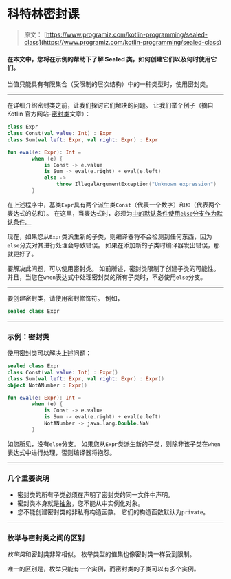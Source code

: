 # 科特林密封课

> 原文： [https://www.programiz.com/kotlin-programming/sealed-class](https://www.programiz.com/kotlin-programming/sealed-class)

#### 在本文中，您将在示例的帮助下了解 Sealed 类，如何创建它们以及何时使用它们。

当值只能具有有限集合（受限制的层次结构）中的一种类型时，使用密封类。

* * *

在详细介绍密封类之前，让我们探讨它们解决的问题。 让我们举个例子（摘自 Kotlin 官方网站-[密封类](https://kotlinlang.org/docs/reference/sealed-classes.html)文章）：

```kt
class Expr
class Const(val value: Int) : Expr
class Sum(val left: Expr, val right: Expr) : Expr

fun eval(e: Expr): Int =
        when (e) {
            is Const -> e.value
            is Sum -> eval(e.right) + eval(e.left)
            else ->
                throw IllegalArgumentException("Unknown expression")
        }
```

在上述程序中，基类`Expr`具有两个派生类`Const`（代表一个数字）和`和`（代表两个表达式的总和）。 在这里，当表达式时，必须为[中的默认条件使用`else`分支作为默认条件。](/kotlin-programming/when-expression "Kotlin when expression")

现在，如果您从`Expr`类派生新的子类，则编译器将不会检测到任何东西，因为`else`分支对其进行处理会导致错误。 如果在添加新的子类时编译器发出错误，那就更好了。

要解决此问题，可以使用密封类。 如前所述，密封类限制了创建子类​​的可能性。 并且，当您在`when`表达式中处理密封类的所有子类时，不必使用`else`分支。

* * *

要创建密封类，请使用密封修饰符。 例如，

```kt
sealed class Expr
```

* * *

### 示例：密封类

使用密封类可以解决上述问题：

```kt
sealed class Expr
class Const(val value: Int) : Expr()
class Sum(val left: Expr, val right: Expr) : Expr()
object NotANumber : Expr()

fun eval(e: Expr): Int =
        when (e) {
            is Const -> e.value
            is Sum -> eval(e.right) + eval(e.left)
            NotANumber -> java.lang.Double.NaN
        }

```

如您所见，没有`else`分支。 如果您从`Expr`类派生新的子类，则除非该子类在`when`表达式中进行处理，否则编译器将抱怨。

* * *

### 几个重要说明

*   密封类的所有子类必须在声明了密封类的同一文件中声明。
*   密封类本身就是[抽象](https://www.programiz.com/kotlin-programming/abstract-class "Kotlin Abstract class")，您不能从中实例化对象。
*   您不能创建密封类的非私有构造函数。 它们的构造函数默认为`private`。

* * *

### 枚举与密封类之间的区别

*枚举类*和密封类非常相似。 枚举类型的值集也像密封类一样受到限制。

唯一的区别是，枚举只能有一个实例，而密封类的子类可以有多个实例。